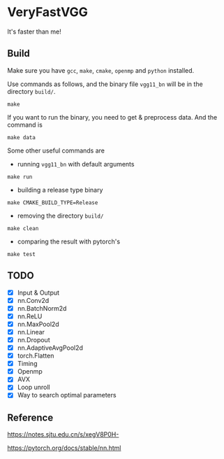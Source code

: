 # VeryFastVGG

It's faster than me!

## Build

Make sure you have `gcc`, `make`, `cmake`, `openmp` and `python` installed.

Use commands as follows, and the binary file `vgg11_bn` will be in the directory `build/`.

```shell
make
```

If you want to run the binary, you need to get & preprocess data. And the command is

```shell
make data
```

Some other useful commands are
- running `vgg11_bn` with default arguments
```shell
make run
```
- building a release type binary
```shell
make CMAKE_BUILD_TYPE=Release
```
- removing the directory `build/`
```shell
make clean
```
- comparing the result with pytorch's
```shell
make test
```

## TODO
- [x] Input & Output
- [x] nn.Conv2d
- [x] nn.BatchNorm2d
- [x] nn.ReLU
- [x] nn.MaxPool2d
- [x] nn.Linear
- [x] nn.Dropout
- [x] nn.AdaptiveAvgPool2d
- [x] torch.Flatten
- [x] Timing
- [x] Openmp
- [x] AVX
- [x] Loop unroll
- [x] Way to search optimal parameters
## Reference

https://notes.sjtu.edu.cn/s/xegV8P0H-

https://pytorch.org/docs/stable/nn.html
